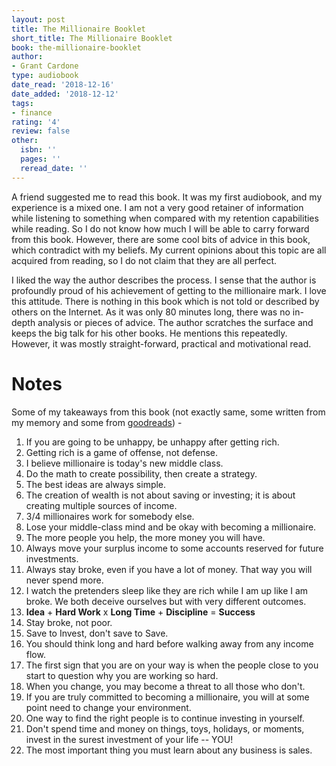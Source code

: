 ```yaml
---
layout: post
title: The Millionaire Booklet
short_title: The Millionaire Booklet
book: the-millionaire-booklet
author:
- Grant Cardone
type: audiobook
date_read: '2018-12-16'
date_added: '2018-12-12'
tags:
- finance
rating: '4'
review: false
other:
  isbn: ''
  pages: ''
  reread_date: ''
---
```


<!-- {{< figure type="margin" src="/images/books/the-millionaire-booklet.jpg" rating="3.7" title="The Millionaire Booklet">}} -->

A friend suggested me to read this book. It was my first audiobook, and my experience is a mixed one. I am not a very good retainer of information while listening to something when compared with my retention capabilities while reading. So I do not know how much I will be able to carry forward from this book. However, there are some cool bits of advice in this book, which contradict with my beliefs. My current opinions about this topic are all acquired from reading, so I do not claim that they are all perfect.

I liked the way the author describes the process. I sense that the author is profoundly proud of his achievement of getting to the millionaire mark. I love this attitude. There is nothing in this book which is not told or described by others on the Internet. As it was only 80 minutes long, there was no in-depth analysis or pieces of advice. The author scratches the surface and keeps the big talk for his other books. He mentions this repeatedly. However, it was mostly straight-forward, practical and motivational read.

# Notes
Some of my takeaways from this book (not exactly same, some written from my memory and some from [goodreads](https://www.goodreads.com/book/show/31430654-the-millionaire-booklet)) -

1. If you are going to be unhappy, be unhappy after getting rich.
2. Getting rich is a game of offense, not defense.
3. I believe millionaire is today's new middle class.
4. Do the math to create possibility, then create a strategy.
5. The best ideas are always simple.
6. The creation of wealth is not about saving or investing; it is about creating multiple sources of income.
7. 3/4 millionaires work for somebody else.
8. Lose your middle-class mind and be okay with becoming a millionaire.
9. The more people you help, the more money you will have.
10. Always move your surplus income to some accounts reserved for future investments.
11. Always stay broke, even if you have a lot of money. That way you will never spend more.
12. I watch the pretenders sleep like they are rich while I am up like I am broke. We both deceive ourselves but with very different outcomes.
13. **Idea** + **Hard Work** x **Long Time** + **Discipline** = **Success**
14. Stay broke, not poor.
15. Save to Invest, don't save to Save.
16. You should think long and hard before walking away from any income flow.
17. The first sign that you are on your way is when the people close to you start to question why you are working so hard.
18. When you change, you may become a threat to all those who don't.
19. If you are truly committed to becoming a millionaire, you will at some point need to change your environment.
20. One way to find the right people is to continue investing in yourself.
21. Don't spend time and money on things, toys, holidays, or moments, invest in the surest investment of your life -- YOU!
22. The most important thing you must learn about any business is sales.